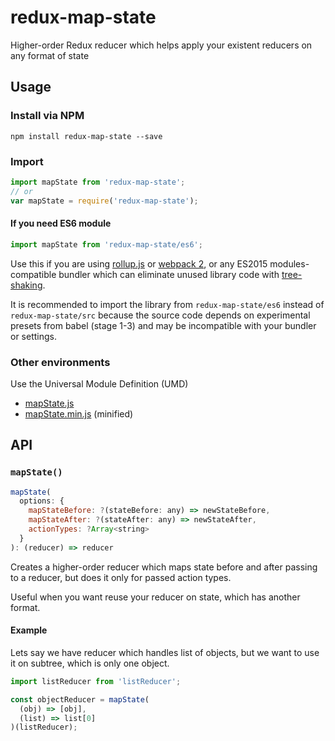 # redux-map-state
Higher-order Redux reducer which helps apply your existent reducers on any format of state

## Usage

### Install via NPM

```
npm install redux-map-state --save
```

### Import

```javascript
import mapState from 'redux-map-state'; 
// or
var mapState = require('redux-map-state');
```

#### If you need ES6 module
```javascript
import mapState from 'redux-map-state/es6';
```
Use this if you are using [rollup.js](http://rollupjs.org/) or
[webpack 2](http://webpack.github.io/docs/changelog.html#2-1-x-beta), or any
ES2015 modules-compatible bundler which can eliminate unused library code with
[tree-shaking](http://www.2ality.com/2015/12/webpack-tree-shaking.html).

It is recommended to import the library from `redux-map-state/es6` instead of
`redux-map-state/src` because the source code depends on experimental presets from
babel (stage 1-3) and may be incompatible with your bundler or settings.

### Other environments

Use the Universal Module Definition (UMD)

- [mapState.js](dist/mapState.js)
- [mapState.min.js](dist/mapState.min.js) (minified)

## API

### `mapState()`

```js
mapState(
  options: {
    mapStateBefore: ?(stateBefore: any) => newStateBefore,
    mapStateAfter: ?(stateAfter: any) => newStateAfter,
    actionTypes: ?Array<string>
  }
): (reducer) => reducer
```

Creates a higher-order reducer which maps state before and after passing
to a reducer, but does it only for passed action types.

Useful when you want reuse your reducer on state, which has another format.

#### Example

Lets say we have reducer which handles list of objects, but we want to use
it on subtree, which is only one object.

```js
import listReducer from 'listReducer';

const objectReducer = mapState(
  (obj) => [obj],
  (list) => list[0]
)(listReducer);
```
